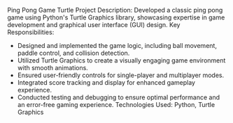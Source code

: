 Ping Pong Game Turtle Project
Description: Developed a classic ping pong game using Python's Turtle Graphics library, showcasing expertise in game development and graphical user interface (GUI) design.
Key Responsibilities:
  - Designed and implemented the game logic, including ball movement, paddle control, and collision detection.
  - Utilized Turtle Graphics to create a visually engaging game environment with smooth animations.
  - Ensured user-friendly controls for single-player and multiplayer modes.
  - Integrated score tracking and display for enhanced gameplay experience.
  - Conducted testing and debugging to ensure optimal performance and an error-free gaming experience.
Technologies Used: Python, Turtle Graphics
